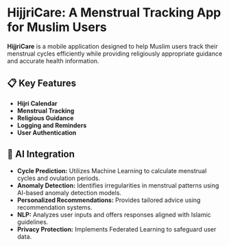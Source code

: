 # HijjriCare: A Menstrual Tracking App for Muslim Users  
**HijjriCare** is a mobile application designed to help Muslim users track their menstrual cycles efficiently while providing religiously appropriate guidance and accurate health information.  

## 📋 Key Features  
- **Hijri Calendar**   
- **Menstrual Tracking** 
- **Religious Guidance**  
- **Logging and Reminders** 
- **User Authentication**
  
## 🧠 AI Integration  
- **Cycle Prediction:**
    Utilizes Machine Learning to calculate menstrual cycles and ovulation periods.  
- **Anomaly Detection:**
    Identifies irregularities in menstrual patterns using AI-based anomaly detection models.  
- **Personalized Recommendations:**
    Provides tailored advice using recommendation systems.  
- **NLP:**
    Analyzes user inputs and offers responses aligned with Islamic guidelines.  
- **Privacy Protection:**
    Implements Federated Learning to safeguard user data.  


